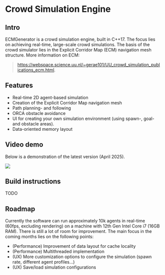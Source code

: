 # Crowd Simulation Engine

## Intro
ECMGenerator is a crowd simulation engine, built in C++17. The focus lies on achieving real-time, large-scale crowd
simulations. The basis of the crowd simulator lies in the Explicit Corridor Map (ECM) navigation mesh structure. More information on ECM: 
> https://webspace.science.uu.nl/~gerae101/UU_crowd_simulation_publications_ecm.html.

## Features
- Real-time 2D agent-based simulation
- Creation of the Explicit Corridor Map navigation mesh
- Path planning- and following
- ORCA obstacle avoidance
- UI for creating your own simulation environment (using spawn-, goal- and obstacle areas).
- Data-oriented memory layout

## Video demo
Below is a demonstration of the latest version (April 2025).

[![](https://markdown-videos-api.jorgenkh.no/youtube/I7Dk0TetvgI)](https://youtu.be/I7Dk0TetvgI)

## Build instructions
TODO

## Roadmap
Currently the software can run approximately 10k agents in real-time (60fps, excluding rendering) on a machine with 12th Gen Intel Core i7 (16GB RAM). There is still a lot of room for improvement. The main focus in the coming months lies on the following points:
- (Performance) Improvement of data layout for cache locality
- (Performance) Multithreaded implementation
- (UX) More customization options to configure the simulation (spawn rate, different agent profiles...)
- (UX) Save/load simulation configurations
